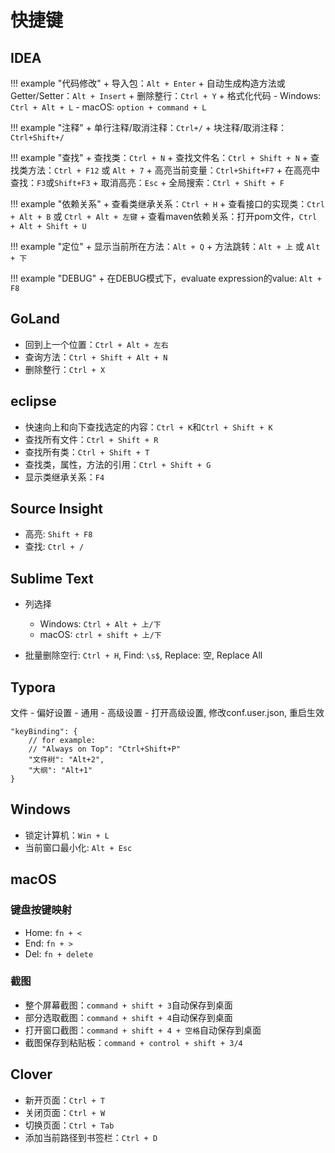 # 快捷键

## IDEA

!!! example "代码修改"
    + 导入包：`Alt + Enter`
    + 自动生成构造方法或Getter/Setter：`Alt + Insert`
    + 删除整行：`Ctrl + Y`
    + 格式化代码
        - Windows: `Ctrl + Alt + L`
        - macOS: `option + command + L`

!!! example "注释"
    + 单行注释/取消注释：`Ctrl+/`
    + 块注释/取消注释：`Ctrl+Shift+/`

!!! example "查找"
    + 查找类：`Ctrl + N`
    + 查找文件名：`Ctrl + Shift + N`
    + 查找类方法：`Ctrl + F12` 或 `Alt + 7`
    + 高亮当前变量：`Ctrl+Shift+F7`
    + 在高亮中查找：`F3`或`Shift+F3`
    + 取消高亮：`Esc`
    + 全局搜索：`Ctrl + Shift + F`

!!! example "依赖关系"
    + 查看类继承关系：`Ctrl + H`
    + 查看接口的实现类：`Ctrl + Alt + B` 或 `Ctrl + Alt + 左键`
    + 查看maven依赖关系：打开pom文件，`Ctrl + Alt + Shift + U`

!!! example "定位"
    + 显示当前所在方法：`Alt + Q`
    + 方法跳转：`Alt + 上` 或 `Alt + 下`

!!! example "DEBUG"
    + 在DEBUG模式下，evaluate expression的value: `Alt + F8`


## GoLand

- 回到上一个位置：`Ctrl + Alt + 左右`
- 查询方法：`Ctrl + Shift + Alt + N`
- 删除整行：`Ctrl + X`

## eclipse

- 快速向上和向下查找选定的内容：`Ctrl + K`和`Ctrl + Shift + K`
- 查找所有文件：`Ctrl + Shift + R`
- 查找所有类：`Ctrl + Shift + T`
- 查找类，属性，方法的引用：`Ctrl + Shift + G`
- 显示类继承关系：`F4`

## Source Insight

- 高亮: `Shift + F8`
- 查找: `Ctrl + /`

## Sublime Text

- 列选择
    - Windows: `Ctrl + Alt + 上/下`
    - macOS: `ctrl + shift + 上/下`

- 批量删除空行: `Ctrl + H`, Find: `\s$`, Replace: 空, Replace All


## Typora

文件 - 偏好设置 - 通用 - 高级设置 - 打开高级设置, 修改conf.user.json, 重启生效

```
"keyBinding": {
    // for example:
    // "Always on Top": "Ctrl+Shift+P"
    "文件树": "Alt+2",
    "大纲": "Alt+1"
}
```


## Windows

- 锁定计算机：`Win + L`
- 当前窗口最小化: `Alt + Esc`

## macOS

### 键盘按键映射

- Home: `fn + <`
- End: `fn + >`
- Del: `fn + delete`

### 截图

- 整个屏幕截图：`command + shift + 3`自动保存到桌面
- 部分选取截图：`command + shift + 4`自动保存到桌面
- 打开窗口截图：`command + shift + 4 + 空格`自动保存到桌面
- 截图保存到粘贴板：`command + control + shift + 3/4`


## Clover

- 新开页面：`Ctrl + T`
- 关闭页面：`Ctrl + W`
- 切换页面：`Ctrl + Tab`
- 添加当前路径到书签栏：`Ctrl + D`
